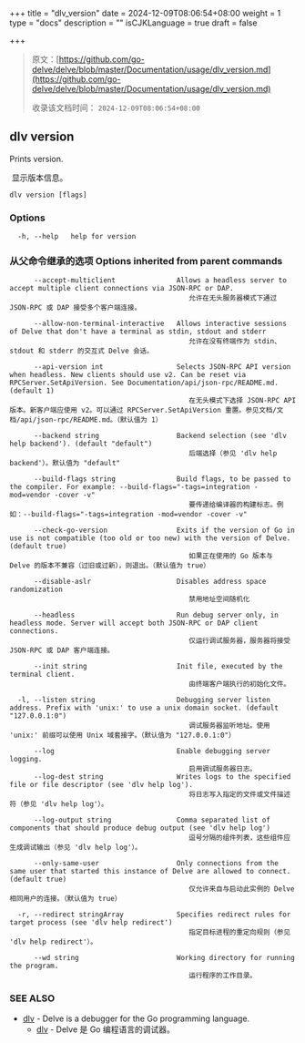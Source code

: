 +++
title = "dlv_version"
date = 2024-12-09T08:06:54+08:00
weight = 1
type = "docs"
description = ""
isCJKLanguage = true
draft = false

+++

> 原文：[https://github.com/go-delve/delve/blob/master/Documentation/usage/dlv_version.md](https://github.com/go-delve/delve/blob/master/Documentation/usage/dlv_version.md)
>
> 收录该文档时间： `2024-12-09T08:06:54+08:00`

## dlv version



Prints version.

​	显示版本信息。

```
dlv version [flags]
```



### Options



```
  -h, --help   help for version
```



### 从父命令继承的选项 Options inherited from parent commands



```
      --accept-multiclient               Allows a headless server to accept multiple client connections via JSON-RPC or DAP.
      										允许在无头服务器模式下通过 JSON-RPC 或 DAP 接受多个客户端连接。
      										
      --allow-non-terminal-interactive   Allows interactive sessions of Delve that don't have a terminal as stdin, stdout and stderr
      										允许在没有终端作为 stdin、stdout 和 stderr 的交互式 Delve 会话。
      										
      --api-version int                  Selects JSON-RPC API version when headless. New clients should use v2. Can be reset via RPCServer.SetApiVersion. See Documentation/api/json-rpc/README.md. (default 1)
      										在无头模式下选择 JSON-RPC API 版本。新客户端应使用 v2。可以通过 RPCServer.SetApiVersion 重置。参见文档/文档/api/json-rpc/README.md。（默认值为 1）
      										
      --backend string                   Backend selection (see 'dlv help backend'). (default "default")
      										后端选择（参见 'dlv help backend'）。默认值为 "default"
      										
      --build-flags string               Build flags, to be passed to the compiler. For example: --build-flags="-tags=integration -mod=vendor -cover -v"
      										要传递给编译器的构建标志。例如：--build-flags="-tags=integration -mod=vendor -cover -v"
      										
      --check-go-version                 Exits if the version of Go in use is not compatible (too old or too new) with the version of Delve. (default true)
      										如果正在使用的 Go 版本与 Delve 的版本不兼容（过旧或过新），则退出。（默认值为 true）
      										
      --disable-aslr                     Disables address space randomization
      										禁用地址空间随机化
      										
      --headless                         Run debug server only, in headless mode. Server will accept both JSON-RPC or DAP client connections.
      										仅运行调试服务器，服务器将接受 JSON-RPC 或 DAP 客户端连接。
      										
      --init string                      Init file, executed by the terminal client.
      										由终端客户端执行的初始化文件。
      										
  -l, --listen string                    Debugging server listen address. Prefix with 'unix:' to use a unix domain socket. (default "127.0.0.1:0")
  											调试服务器监听地址。使用 'unix:' 前缀可以使用 Unix 域套接字。（默认值为 "127.0.0.1:0"）
  											
      --log                              Enable debugging server logging.
      										启用调试服务器日志。
      --log-dest string                  Writes logs to the specified file or file descriptor (see 'dlv help log').
      										将日志写入指定的文件或文件描述符（参见 'dlv help log'）。
      										
      --log-output string                Comma separated list of components that should produce debug output (see 'dlv help log')
      										逗号分隔的组件列表，这些组件应生成调试输出（参见 'dlv help log'）。
      										
      --only-same-user                   Only connections from the same user that started this instance of Delve are allowed to connect. (default true)
      										仅允许来自与启动此实例的 Delve 相同用户的连接。（默认值为 true）
      										
  -r, --redirect stringArray             Specifies redirect rules for target process (see 'dlv help redirect')
  											指定目标进程的重定向规则（参见 'dlv help redirect'）。
  											
      --wd string                        Working directory for running the program.
      										运行程序的工作目录。
```



### SEE ALSO



- [dlv](https://github.com/go-delve/delve/blob/master/Documentation/usage/dlv.md) - Delve is a debugger for the Go programming language.
  - [dlv](https://github.com/go-delve/delve/blob/master/Documentation/usage/dlv.md) - Delve 是 Go 编程语言的调试器。
